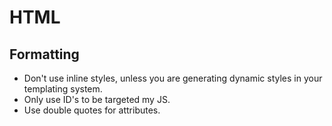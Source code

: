 # HTML 

## Formatting
* Don't use inline styles, unless you are generating dynamic styles in your templating system.
* Only use ID's to be targeted my JS.
* Use double quotes for attributes.
